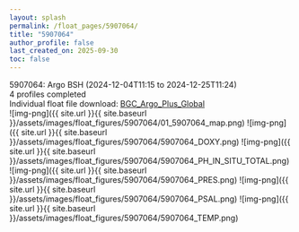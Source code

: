 ```yaml
---
layout: splash
permalink: /float_pages/5907064/
title: "5907064"
author_profile: false
last_created_on: 2025-09-30
toc: false
---
```

 
5907064: Argo BSH (2024-12-04T11:15 to 2024-12-25T11:24)\
4 profiles completed\
Individual float file download: [BGC_Argo_Plus_Global](https://ftp.soest.hawaii.edu/bgc_argo_plus/Individual_Floats/outliers_removed/5907064_Sprof_processed.nc)\
![img-png]({{ site.url }}{{ site.baseurl }}/assets/images/float_figures/5907064/01_5907064_map.png)
![img-png]({{ site.url }}{{ site.baseurl }}/assets/images/float_figures/5907064/5907064_DOXY.png)
![img-png]({{ site.url }}{{ site.baseurl }}/assets/images/float_figures/5907064/5907064_PH_IN_SITU_TOTAL.png)
![img-png]({{ site.url }}{{ site.baseurl }}/assets/images/float_figures/5907064/5907064_PRES.png)
![img-png]({{ site.url }}{{ site.baseurl }}/assets/images/float_figures/5907064/5907064_PSAL.png)
![img-png]({{ site.url }}{{ site.baseurl }}/assets/images/float_figures/5907064/5907064_TEMP.png)
